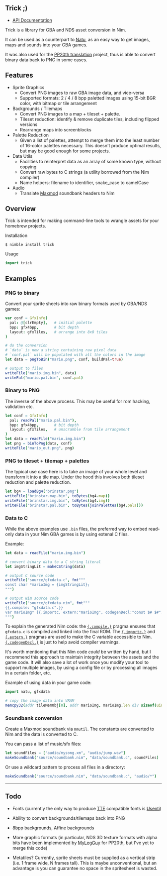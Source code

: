 ## Trick ;)

- [API Documentation](https://exelotl.github.io/trick/trick.html)

Trick is a library for GBA and NDS asset conversion in Nim.

It can be used as a counterpart to [Natu](https://github.com/exelotl/natu), as an easy way to get images, maps and sounds into your GBA games.

It was also used for the [PP20th translation](https://www.romhacking.net/translations/4522/) project, thus is able to convert binary data back to PNG in some cases.

## Features

- Sprite Graphics
  - Convert PNG images to raw GBA image data, and vice-versa
  - Supported formats: 2 / 4 / 8 bpp paletted images using 15-bit BGR color, with bitmap or tile arrangement
- Backgrounds / Tilemaps
  - Convert PNG images to a map + tileset + palette.
  - Tileset reduction: identify & remove duplicate tiles, including flipped versions
  - Rearrange maps into screenblocks
- Palette Reduction
  - Given a list of palettes, attempt to merge them into the least number of 16-color palettes necessary. This doesn't produce optimal results, but may be good enough for some projects.
- Data Utils
  - Facilities to reinterpret data as an array of some known type, without copying
  - Convert raw bytes to C strings (a utility borrowed from the Nim compiler)
  - Name helpers: filename to identifier, snake_case to camelCase
- Audio
  - Translate [Maxmod](https://maxmod.devkitpro.org/) soundbank headers to Nim


## Overview

Trick is intended for making command-line tools to wrangle assets for your homebrew projects.

Installation

```
$ nimble install trick
```

Usage

```nim
import trick
```


## Examples


### PNG to binary

Convert your sprite sheets into raw binary formats used by GBA/NDS games:

```nim
var conf = GfxInfo(
  pal: @[clrEmpty],   # initial palette
  bpp: gfx4bpp,       # bit depth
  layout: gfxTiles,   # arrange into 8x8 tiles
)

# do the conversion
# `data` is now a string containing raw pixel data
# `conf.pal` will be populated with all the colors in the image
let data = pngToBin("mario.png", conf, buildPal=true)

# output to files
writeFile("mario.img.bin", data)
writePal("mario.pal.bin", conf.pal)
```

### Binary to PNG

The inverse of the above process. This may be useful for rom hacking, validation etc.

```nim
let conf = GfxInfo(
  pal: readPal("mario.pal.bin"),
  bpp: gfx4bpp,       # bit depth
  layout: gfxTiles,   # unscramble from tile arrangement
)
let data = readFile("mario.img.bin")
let png = binToPng(data, conf)
writeFile("mario_out.png", png)
```

### PNG to tileset + tilemap + palettes

The typical use case here is to take an image of your whole level and transform it into a tile map. Under the hood this involves both tileset reduction and palette reduction.

```nim
let bg4 = loadBg4("brinstar.png")
writeFile("brinstar.map.bin", toBytes(bg4.map))
writeFile("brinstar.img.bin", toBytes(bg4.img))
writeFile("brinstar.pal.bin", toBytes(joinPalettes(bg4.pals)))
```

### Data to C

While the above examples use `.bin` files, the preferred way to embed read-only data in your Nim GBA games is by using extenal C files. 

Example:

```nim
let data = readFile("mario.img.bin")

# convert binary data to a C string literal
let imgStringLit = makeCString(data)

# output C source code
writeFile("source/gfxdata.c", fmt"""
const char *marioImg = {imgStringLit};
""")

# output Nim source code
writeFile("source/gfxdata.nim", fmt"""
{{.compile: "gfxdata.c".}}
var marioImg* {{.importc, extern:"marioImg", codegenDecl:"const $# $#".}}: array[{data.len}, uint8]
""")
```

To explain the generated Nim code: the [`{.compile.}`][1] pragma ensures that `gfxdata.c` is compiled and linked into the final ROM. The [`{.importc.}`][2] and [`{.extern.}`][3] pragmas are used to make the C variable accessible to Nim. [`{.codegenDecl.}`][4] is just to help avoid compiler warnings.

It's worth mentioning that this Nim code *could* be written by hand, but I recommend this approach to maintain integrity between the assets and the game code. It will also save a lot of work once you modify your tool to support multiple images, by using a config file or by processing all images in a certain folder, etc.

[1]: https://nim-lang.org/docs/manual.html#implementation-specific-pragmas-compile-pragma
[2]: https://nim-lang.org/docs/manual.html#foreign-function-interface-importc-pragma
[3]: https://nim-lang.org/docs/manual.html#foreign-function-interface-extern-pragma
[4]: https://nim-lang.org/docs/manual.html#implementation-specific-pragmas-codegendecl-pragma


Example of using data in your game code:

```nim
import natu, gfxdata

# copy the image data into VRAM
memcpy32(addr tileMemObj[0], addr marioImg, marioImg.len div sizeof(uint32))
```


### Soundbank conversion

Create a Maxmod soundbank via `mmutil`. The constants are converted to Nim and the data is converted to C.

You can pass a list of music/sfx files:

```nim
let soundFiles = ["audio/mysong.xm", "audio/jump.wav"]
makeSoundbank("source/soundbank.nim", "data/soundbank.c", soundFiles)
```

Or use a wildcard pattern to process all files in a directory:

```nim
makeSoundbank("source/soundbank.nim", "data/soundbank.c", "audio/*")
```

---

## Todo

- Fonts (currently the only way to produce [TTE](https://www.coranac.com/tonc/text/tte.htm) compatible fonts is [Usenti](http://www.coranac.com/projects/usenti/))

- Ability to convert backgrounds/tilemaps back into PNG

- 8bpp backgrounds, Affine backgrounds

- More graphic formats (in particular, NDS 3D texture formats with alpha bits have been implemented by [MyLegGuy](https://github.com/MyLegGuy) for PP20th, but I've yet to merge this code)

- Metatiles? Currently, sprite sheets must be supplied as a vertical strip (i.e. 1 frame wide, N frames tall). This is maybe unconventional, but an advantage is you can guarantee no space in the spritesheet is wasted.
